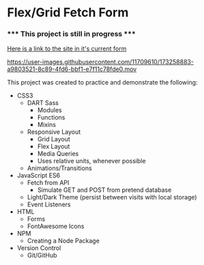 # Flex/Grid Fetch Form

### *** This project is still in progress ***

[Here is a link to the site in it's current form](https://jade-choux-5ff118.netlify.app/index.html)

https://user-images.githubusercontent.com/11709610/173258883-a9803521-8c89-4fd6-bbf1-e7f11c78fde0.mov

This project was created to practice and demonstrate the following:

* CSS3 
  * DART Sass        
    * Modules
    * Functions
    * Mixins
  * Responsive Layout
    * Grid Layout
    * Flex Layout
    * Media Queries
    * Uses relative units, whenever possible
  * Animations/Transitions
* JavaScript ES6 
  * Fetch from API
    * Simulate GET and POST from pretend database 
  * Light/Dark Theme (persist between visits with local storage)
  * Event Listeners
* HTML 
  * Forms
  * FontAwesome Icons
* NPM 
  * Creating a Node Package
* Version Control 
  * Git/GitHub

